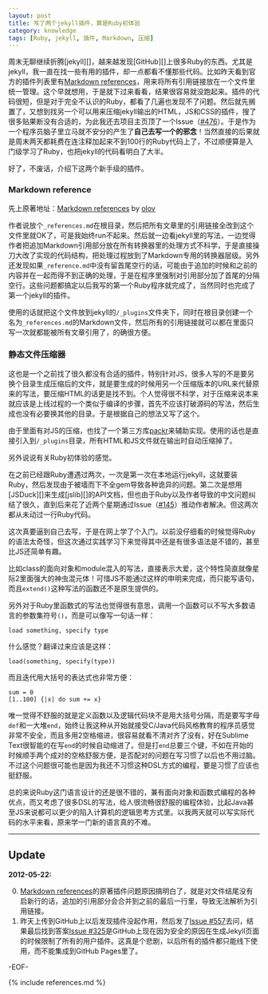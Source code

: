 ```yaml
---
layout: post
title: 写了两个jekyll插件，算是Ruby初体验
category: knowledge
tags: [Ruby, jekyll, 插件, Markdown, 压缩]
---
```


周末无聊继续折腾[jekyll][]，越来越发现[GitHub][]上很多Ruby的东西。尤其是jekyll，我一直在找一些有用的插件，却一点都看不懂那些代码。比如昨天看到官方的插件列表里有[Markdown references][]，用来将所有引用链接放在一个文件里统一管理。这个早就想用，于是就下过来看看，结果很容易就没跑起来。插件的代码很短，但是对于完全不认识的Ruby，都看了几遍也发现不了问题。然后就先搁置了，又想到找另一个可以用来压缩jekyll输出的HTML，JS和CSS的插件，搜了很多贴果断没有合适的，为此我还去项目主页顶了一个Issue（[#476](https://github.com/mojombo/jekyll/issues/476)）。于是作为一个程序员脑子里立马就不安分的产生了**自己去写一个的邪念**！当然直接的后果就是周末两天都耗费在连注释加起来不到100行的Ruby代码上了，不过顺便算是入门级学习了Ruby，也把jekyll的代码看明白了大半。

好了，不废话，介绍下这两个新手级的插件。

### Markdown reference

先上原著地址：[Markdown references][] by [olov](https://github.com/olov)

作者说放个`_references.md`在根目录，然后把所有文章里的引用链接全改到这个文件里就OK了，可是我始终run不起来。然后就一边看jekyll里的写法，一边觉得作者把追加Markdown引用部分放在所有转换器里的处理方式不科学，于是直接操刀大改了实现的代码结构，把处理过程放到了Markdown专用的转换器层级。另外还发现如果`_reference.md`中没有留首尾空行的话，可能由于追加的时候和之前的内容并在一起而得不到正确的处理，于是在程序里强制对引用部分加了首尾的分隔空行。这些问题都搞定以后我写的第一个Ruby程序就完成了，当然同时也完成了第一个jekyll的插件。

<script src="https://gist.github.com/2758753.js?file=references.rb"></script>

使用的话就把这个文件放到jekyll的`/_plugins`文件夹下，同时在根目录创建一个名为`_references.md`的Markdown文件，然后所有的引用链接就可以都在里面只写一次就都能被所有文章引用了，的确很方便。

### 静态文件压缩器

这也是一个之前找了很久都没有合适的插件，特别针对JS，很多人写的不是要另换个目录生成压缩后的文件，就是要生成的时候用另一个压缩版本的URL来代替原来的写法，要压缩HTML的话更是找不到。个人觉得很不科学，对于压缩来说本来就应该是上线过程的一个类似于编译的步骤，首先不应该打破源码的写法，然后生成也没有必要换其他的目录。于是根据自己的想法又写了这个。

<script src="https://gist.github.com/2758691.js?file=compressor.rb"></script>

由于里面有对JS的压缩，也找了一个第三方库[packr](https://github.com/jcoglan/packr)来辅助实现。使用的话也是直接引入到`/_plugins`目录，所有HTML和JS文件就在输出时自动压缩掉了。

另外说说有关Ruby初体验的感觉。

在之前已经跟Ruby遭遇过两次，一次是第一次在本地运行jekyll，这就要装Ruby，然后发现由于被墙而下不全gem导致各种诡异的问题。第二次是想用[JSDuck][]来生成[jslib][]的API文档，但也由于Ruby以及作者导致的中文问题纠结了很久，直到后来花了近两个星期通过Issue（[#145](https://github.com/senchalabs/jsduck/issues/145)）推动作者解决。但这两次都从未动过一行Ruby代码。

这次真要逼到自己去写，于是在网上学了个入门。以前没仔细看的时候觉得Ruby的语法太奇怪，但这次通过实践学习下来觉得其中还是有很多语法是不错的，甚至比JS还简单有趣。

比如class的面向对象和module混入的写法，直接表示大爱，这个特性简直就像星际2里面强大的神虫混元体！可惜JS不能通过这样的申明来完成，而只能写语句，而且`extend()`这种写法的函数还不是原生提供的。

另外对于Ruby里函数式的写法也觉得很有意思，调用一个函数可以不写大多数语言的参数集符号`()`，而是可以像写一句话一样：

	load something, specify type

什么感觉？翻译过来应该是这样：

	load(something, specify(type))

而且迭代用大括号的表达式也非常方便：

	sum = 0
	[1..100] {|x| do sum += x}

唯一觉得不舒服的就是定义函数以及逻辑代码块不是用大括号分隔，而是要写字母`def`和一大堆`end`，始终让我这种从开始就接受C/Java代码风格教育的程序员感觉非常不安全，而且多用2空格缩进，很容易就看不清对齐了没有，好在Sublime Text很智能的在写`end`的时候自动缩进了。但是打`end`总要三个键，不如在开始的时候顺手两个成对的空格舒服方便，是否配对的问题在写习惯了以后也不用过脑。不过这个问题很可能也是因为我还不习惯这种DSL方式的编程，要是习惯了应该也挺舒服。

总的来说Ruby这门语言设计的还是很不错的，兼有面向对象和函数式编程的各种优点，而又考虑了很多DSL的写法，给人很流畅很舒服的编程体验，比起Java甚至JS来说都可以更少的陷入计算机的逻辑思考方式里。以我两天就可以写实际代码的水平来看，原来学一门新的语言真的不难。

---

## Update

**2012-05-22:**

0. [Markdown references][]的原著插件问题原因搞明白了，就是对文件结尾没有启新行的话，追加的引用部分会合并到之前的最后一行里，导致无法解析为引用链接。
0. 昨天上传到GitHub上以后发现插件没起作用，然后发了[Issue #557](https://github.com/mojombo/jekyll/issues/557)去问，结果最后找到答案[Issue #325](https://github.com/mojombo/jekyll/issues/325)是GitHub上现在因为安全的原因在生成Jekyll页面的时候限制了所有的用户插件。这真是个悲剧，以后所有的插件都只能线下使用，而不能集成到GitHub Pages里了。

-EOF-

[Markdown references]: https://gist.github.com/961336

{% include references.md %}
